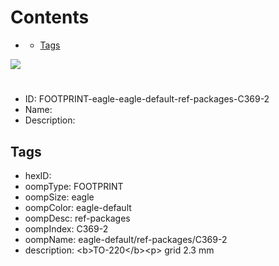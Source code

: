 



Contents
========

* [](#)
	* [Tags](#tags)
  
![][im]
# 

- ID: FOOTPRINT-eagle-eagle-default-ref-packages-C369-2
- Name: 
- Description: 

## Tags

- hexID: 
- oompType: FOOTPRINT
- oompSize: eagle
- oompColor: eagle-default
- oompDesc: ref-packages
- oompIndex: C369-2
- oompName: eagle-default/ref-packages/C369-2
- description: &lt;b&gt;TO-220&lt;/b&gt;&lt;p&gt;&#xD;
grid 2.3 mm



[im]: image.png
